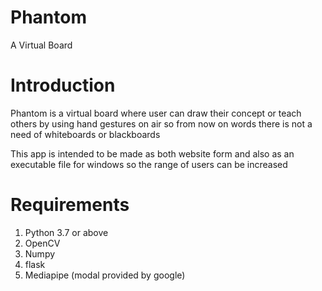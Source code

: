 # Phantom
A Virtual Board

# Introduction
Phantom is a virtual board where user can draw their concept or teach others by using hand gestures on air
so from now on words there is not a need of whiteboards or blackboards

This app is intended to be made as both website form and also as an executable file for windows so the range of users can be increased

# Requirements

1. Python 3.7 or above
2. OpenCV
3. Numpy
4. flask
5. Mediapipe (modal provided by google)

